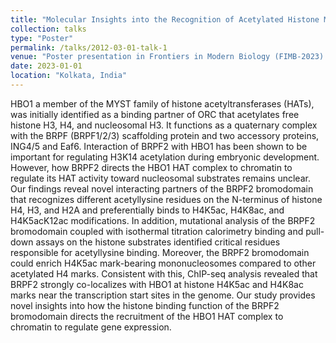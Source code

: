 ```yaml
---
title: "Molecular Insights into the Recognition of Acetylated Histone Modifications by the BRPF2 Bromodomain"
collection: talks
type: "Poster"
permalink: /talks/2012-03-01-talk-1
venue: "Poster presentation in Frontiers in Modern Biology (FIMB-2023) 2023, Indian Institute of Science Education and Research, (Kolkata, India)"
date: 2023-01-01
location: "Kolkata, India"
---
```


HBO1 a member of the MYST family of histone acetyltransferases (HATs), was initially identified as a binding partner of ORC that acetylates free histone H3, H4, and nucleosomal H3. It functions as a quaternary complex with the BRPF (BRPF1/2/3) scaffolding protein and two accessory proteins, ING4/5 and Eaf6. Interaction of BRPF2 with HBO1 has been shown to be important for regulating H3K14 acetylation during embryonic development. However, how BRPF2 directs the HBO1 HAT complex to chromatin to regulate its HAT activity toward nucleosomal substrates remains unclear. Our findings reveal novel interacting partners of the BRPF2 bromodomain that recognizes different acetyllysine residues on the N-terminus of histone H4, H3, and H2A and preferentially binds to H4K5ac, H4K8ac, and H4K5acK12ac modifications. In addition, mutational analysis of the BRPF2 bromodomain coupled with isothermal titration calorimetry binding and pull-down assays on the histone substrates identified critical residues responsible for acetyllysine binding. Moreover, the BRPF2 bromodomain could enrich H4K5ac mark-bearing mononucleosomes compared to other acetylated H4 marks. Consistent with this, ChIP-seq analysis revealed that BRPF2 strongly co-localizes with HBO1 at histone H4K5ac and H4K8ac marks near the transcription start sites in the genome. Our study provides novel insights into how the histone binding function of the BRPF2 bromodomain directs the recruitment of the HBO1 HAT complex to chromatin to regulate gene expression.